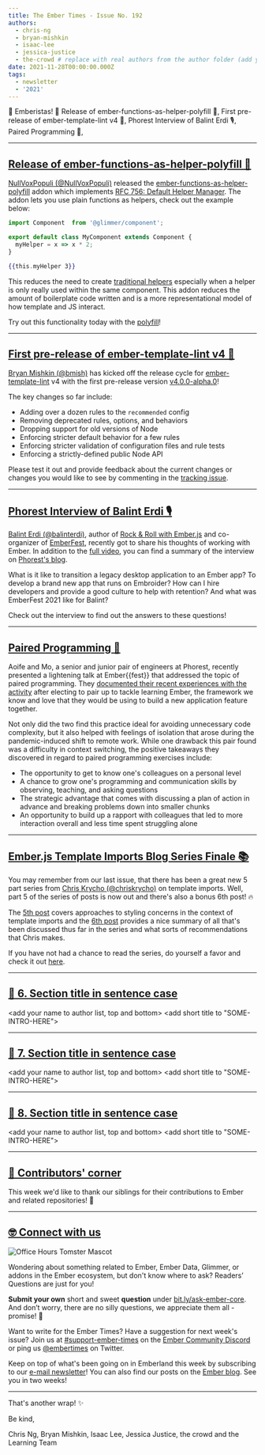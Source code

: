 ```yaml
---
title: The Ember Times - Issue No. 192
authors:
  - chris-ng
  - bryan-mishkin
  - isaac-lee
  - jessica-justice
  - the-crowd # replace with real authors from the author folder (add yourself if you're not there)
date: 2021-11-28T00:00:00.000Z
tags:
  - newsletter
  - '2021'
---
```


👋 Emberistas! 🐹
Release of ember-functions-as-helper-polyfill 🎉,
First pre-release of ember-template-lint v4 🧹,
Phorest Interview of Balint Erdi 🎙️,
Paired Programming 👭,

<SOME-INTRO-HERE-TO-KEEP-THEM-SUBSCRIBERS-READING>

---

## [Release of ember-functions-as-helper-polyfill 🎉](https://twitter.com/nullvoxpopuli/status/1460052313624784899)

[NullVoxPopuli (@NullVoxPopuli)](https://github.com/NullVoxPopuli) released the [ember-functions-as-helper-polyfill](https://github.com/NullVoxPopuli/ember-functions-as-helper-polyfill) addon which implements [RFC 756: Default Helper Manager](https://github.com/emberjs/rfcs/pull/756). The addon lets you use plain functions as helpers, check out the example below:

```javascript
import Component  from '@glimmer/component';

export default class MyComponent extends Component {
  myHelper = x => x * 2;
}
```

```handlebars
{{this.myHelper 3}}
```

This reduces the need to create [traditional helpers](https://guides.emberjs.com/release/components/helper-functions/) especially when a helper is only really used within the same component. This addon reduces the amount of boilerplate code written and is a more representational model of how template and JS interact.

Try out this functionality today with the [polyfill](https://github.com/NullVoxPopuli/ember-functions-as-helper-polyfill)!

---

## [First pre-release of ember-template-lint v4 🧹](https://github.com/ember-template-lint/ember-template-lint/releases/tag/v4.0.0-alpha.0)

[Bryan Mishkin (@bmish)](https://github.com/bmish) has kicked off the release cycle for [ember-template-lint](https://github.com/ember-template-lint/ember-template-lint) v4 with the first pre-release version [v4.0.0-alpha.0](https://github.com/ember-template-lint/ember-template-lint/releases/tag/v4.0.0-alpha.0)!

The key changes so far include:

* Adding over a dozen rules to the `recommended` config
* Removing deprecated rules, options, and behaviors
* Dropping support for old versions of Node
* Enforcing stricter default behavior for a few rules
* Enforcing stricter validation of configuration files and rule tests
* Enforcing a strictly-defined public Node API

Please test it out and provide feedback about the current changes or changes you would like to see by commenting in the [tracking issue](https://github.com/ember-template-lint/ember-template-lint/issues/1908).

---

## [Phorest Interview of Balint Erdi 🎙️](https://nothingventured.rocks/ember-phorest-with-balint-erdi-7e90126975ee)

[Balint Erdi (@balinterdi)](https://github.com/balinterdi), author of [Rock & Roll with Ember.js](https://balinterdi.com/rock-and-roll-with-emberjs/) and co-organizer of [EmberFest](https://emberfest.eu/), recently got to share his thoughts of working with Ember. In addition to the [full video](https://www.youtube.com/watch?v=BQ46w3PGw7s), you can find a summary of the interview on [Phorest's blog](https://nothingventured.rocks/ember-phorest-with-balint-erdi-7e90126975ee).

What is it like to transition a legacy desktop application to an Ember app? To develop a brand new app that runs on Embroider? How can I hire developers and provide a good culture to help with retention? And what was EmberFest 2021 like for Balint?

Check out the interview to find out the answers to these questions!

---

## [Paired Programming 👭](https://nothingventured.rocks/the-perfect-pair-8d72db3d8a8b)

Aoife and Mo, a senior and junior pair of engineers at Phorest, recently presented a lightening talk at Ember{{fest}} that addressed the topic of paired programming. They [documented their recent experiences with the activity](https://nothingventured.rocks/the-perfect-pair-8d72db3d8a8b) after electing to pair up to tackle learning Ember, the framework we know and love that they would be using to build a new application feature together.

Not only did the two find this practice ideal for avoiding unnecessary code complexity, but it also helped with feelings of isolation that arose during the pandemic-induced shift to remote work. While one drawback this pair found was a difficulty in context switching, the positive takeaways they discovered in regard to paired programming exercises include:

* The opportunity to get to know one's colleagues on a personal level
* A chance to grow one's programming and communication skills by observing, teaching, and asking questions
* The strategic advantage that comes with discussing a plan of action in advance and breaking problems down into smaller chunks
* An opportunity to build up a rapport with colleagues that led to more interaction overall and less time spent struggling alone

---

## [Ember.js Template Imports Blog Series Finale 📚](https://v5.chriskrycho.com/journal/ember-template-imports/)

You may remember from our last issue, that there has been a great new 5 part series from [Chris Krycho (@chriskrycho)](https://github.com/chriskrycho) on template imports. Well, part 5 of the series of posts is now out and there's also a bonus 6th post! 🔥

The [5th post](https://v5.chriskrycho.com/journal/ember-template-imports/part-5/) covers approaches to styling concerns in the context of template imports and the [6th post](https://v5.chriskrycho.com/journal/ember-template-imports/part-6/) provides a nice summary of all that's been discussed thus far in the series and what sorts of recommendations that Chris makes.

If you have not had a chance to read the series, do yourself a favor and check it out [here](https://v5.chriskrycho.com/journal/ember-template-imports/).

---

## [🐹 6. Section title in sentence case](section-url)

<change section title emoji>
<consider adding some bold to your paragraph>
<add the contributor in the post in format "FirstName LastName (@githubUserName)" linked to their GitHub account>
<please include link to external article/repo/etc in paragraph / body text, not just header title above>

<add your name to author list, top and bottom>
<add short title to "SOME-INTRO-HERE">

---

## [🐹 7. Section title in sentence case](section-url)

<change section title emoji>
<consider adding some bold to your paragraph>
<add the contributor in the post in format "FirstName LastName (@githubUserName)" linked to their GitHub account>
<please include link to external article/repo/etc in paragraph / body text, not just header title above>

<add your name to author list, top and bottom>
<add short title to "SOME-INTRO-HERE">

---

## [🐹 8. Section title in sentence case](section-url)

<change section title emoji>
<consider adding some bold to your paragraph>
<add the contributor in the post in format "FirstName LastName (@githubUserName)" linked to their GitHub account>
<please include link to external article/repo/etc in paragraph / body text, not just header title above>

<add your name to author list, top and bottom>
<add short title to "SOME-INTRO-HERE">

---

## [👏 Contributors' corner](https://guides.emberjs.com/release/contributing/repositories/)

<p>This week we'd like to thank our siblings for their contributions to Ember and related repositories! 💖</p>

---

## [🤓 Connect with us](https://docs.google.com/forms/d/e/1FAIpQLScqu7Lw_9cIkRtAiXKitgkAo4xX_pV1pdCfMJgIr6Py1V-9Og/viewform)

<div class="blog-row">
  <img class="float-right small transparent padded" alt="Office Hours Tomster Mascot" title="Readers' Questions" src="/images/tomsters/officehours.png" />

  <p>Wondering about something related to Ember, Ember Data, Glimmer, or addons in the Ember ecosystem, but don't know where to ask? Readers’ Questions are just for you!</p>

  <p><strong>Submit your own</strong> short and sweet <strong>question</strong> under <a href="https://bit.ly/ask-ember-core" target="rq">bit.ly/ask-ember-core</a>. And don’t worry, there are no silly questions, we appreciate them all - promise! 🤞</p>

  <p>Want to write for the Ember Times? Have a suggestion for next week's issue? Join us at <a href="https://discordapp.com/channels/480462759797063690/485450546887786506">#support-ember-times</a> on the <a href="https://discord.gg/emberjs">Ember Community Discord</a> or ping us <a href="https://twitter.com/embertimes">@embertimes</a> on Twitter.</p>

  <p>Keep on top of what's been going on in Emberland this week by subscribing to our <a href="https://embertimes.substack.com/">e-mail newsletter</a>! You can also find our posts on the <a href="https://blog.emberjs.com/tag/newsletter">Ember blog</a>. See you in two weeks!</p>
</div>

---

That's another wrap! ✨

Be kind,

Chris Ng, Bryan Mishkin, Isaac Lee, Jessica Justice, the crowd and the Learning Team
